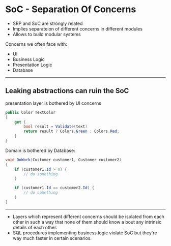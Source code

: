 # SoC - Separation Of Concerns

- SRP and SoC are strongly related
- Implies separateion of different concerns in different modules
- Allows to build modular systems

Concerns we often face with:
- UI
- Business Logic
- Presentation Logic
- Database

---

## Leaking abstractions can ruin the SoC

presentation layer is bothered by UI concerns

```csharp
public Color TextColor
{
    get {
        bool result = Validate(text)
        return result ? Colors.Green : Colors.Red;
    }
}
```

Domain is bothered by Database:

```csharp
void DoWork(Customer customer1, Customer customer2)
{
    if (customer1.Id > 0) {
        // do something
    }

    if (customer1.Id == customer2.Id) {
        // do something
    }
}
```

---

- Layers which represent different concerns should be isolated from each other in such a way that none of them should know a bout any intrinsic details of each other.
- SQL procedures implementing business logic violate SoC but they're way much faster in certain scenarios.
